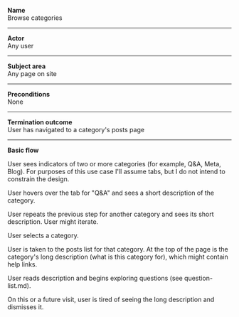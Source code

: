 **Name**  
Browse categories

----

**Actor**  
Any user

----

**Subject area**  
Any page on site

----

**Preconditions**  
None

----

**Termination outcome**  
User has navigated to a category's posts page

----

**Basic flow**

User sees indicators of two or more categories (for example, Q&A, Meta, Blog).  For purposes of this use case I'll assume tabs, but I do not intend to constrain the design.

User hovers over the tab for "Q&A" and sees a short description of the category.

User repeats the previous step for another category and sees its short description. User might iterate.

User selects a category.

User is taken to the posts list for that category.  At the top of the page is the category's long description (what is this category for), which might contain help links.

User reads description and begins exploring questions (see question-list.md).

On this or a future visit, user is tired of seeing the long description and dismisses it.

